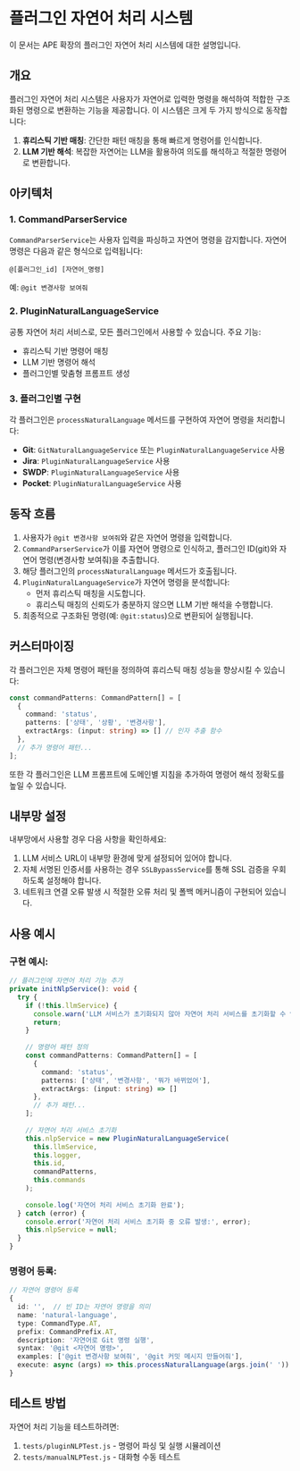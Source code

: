 # 플러그인 자연어 처리 시스템

이 문서는 APE 확장의 플러그인 자연어 처리 시스템에 대한 설명입니다.

## 개요

플러그인 자연어 처리 시스템은 사용자가 자연어로 입력한 명령을 해석하여 적합한 구조화된 명령으로 변환하는 기능을 제공합니다. 이 시스템은 크게 두 가지 방식으로 동작합니다:

1. **휴리스틱 기반 매칭**: 간단한 패턴 매칭을 통해 빠르게 명령어를 인식합니다.
2. **LLM 기반 해석**: 복잡한 자연어는 LLM을 활용하여 의도를 해석하고 적절한 명령어로 변환합니다.

## 아키텍처

### 1. CommandParserService

`CommandParserService`는 사용자 입력을 파싱하고 자연어 명령을 감지합니다. 자연어 명령은 다음과 같은 형식으로 입력됩니다:

```
@[플러그인_id] [자연어_명령]
```

예: `@git 변경사항 보여줘`

### 2. PluginNaturalLanguageService

공통 자연어 처리 서비스로, 모든 플러그인에서 사용할 수 있습니다. 주요 기능:

- 휴리스틱 기반 명령어 매칭
- LLM 기반 명령어 해석
- 플러그인별 맞춤형 프롬프트 생성

### 3. 플러그인별 구현

각 플러그인은 `processNaturalLanguage` 메서드를 구현하여 자연어 명령을 처리합니다:

- **Git**: `GitNaturalLanguageService` 또는 `PluginNaturalLanguageService` 사용
- **Jira**: `PluginNaturalLanguageService` 사용
- **SWDP**: `PluginNaturalLanguageService` 사용
- **Pocket**: `PluginNaturalLanguageService` 사용

## 동작 흐름

1. 사용자가 `@git 변경사항 보여줘`와 같은 자연어 명령을 입력합니다.
2. `CommandParserService`가 이를 자연어 명령으로 인식하고, 플러그인 ID(git)와 자연어 명령(변경사항 보여줘)을 추출합니다.
3. 해당 플러그인의 `processNaturalLanguage` 메서드가 호출됩니다.
4. `PluginNaturalLanguageService`가 자연어 명령을 분석합니다:
   - 먼저 휴리스틱 매칭을 시도합니다.
   - 휴리스틱 매칭의 신뢰도가 충분하지 않으면 LLM 기반 해석을 수행합니다.
5. 최종적으로 구조화된 명령(예: `@git:status`)으로 변환되어 실행됩니다.

## 커스터마이징

각 플러그인은 자체 명령어 패턴을 정의하여 휴리스틱 매칭 성능을 향상시킬 수 있습니다:

```typescript
const commandPatterns: CommandPattern[] = [
  {
    command: 'status',
    patterns: ['상태', '상황', '변경사항'],
    extractArgs: (input: string) => [] // 인자 추출 함수
  },
  // 추가 명령어 패턴...
];
```

또한 각 플러그인은 LLM 프롬프트에 도메인별 지침을 추가하여 명령어 해석 정확도를 높일 수 있습니다.

## 내부망 설정

내부망에서 사용할 경우 다음 사항을 확인하세요:

1. LLM 서비스 URL이 내부망 환경에 맞게 설정되어 있어야 합니다.
2. 자체 서명된 인증서를 사용하는 경우 `SSLBypassService`를 통해 SSL 검증을 우회하도록 설정해야 합니다.
3. 네트워크 연결 오류 발생 시 적절한 오류 처리 및 폴백 메커니즘이 구현되어 있습니다.

## 사용 예시

### 구현 예시:

```typescript
// 플러그인에 자연어 처리 기능 추가
private initNlpService(): void {
  try {
    if (!this.llmService) {
      console.warn('LLM 서비스가 초기화되지 않아 자연어 처리 서비스를 초기화할 수 없습니다');
      return;
    }
    
    // 명령어 패턴 정의
    const commandPatterns: CommandPattern[] = [
      {
        command: 'status',
        patterns: ['상태', '변경사항', '뭐가 바뀌었어'],
        extractArgs: (input: string) => []
      },
      // 추가 패턴...
    ];
    
    // 자연어 처리 서비스 초기화
    this.nlpService = new PluginNaturalLanguageService(
      this.llmService,
      this.logger,
      this.id,
      commandPatterns,
      this.commands
    );
    
    console.log('자연어 처리 서비스 초기화 완료');
  } catch (error) {
    console.error('자연어 처리 서비스 초기화 중 오류 발생:', error);
    this.nlpService = null;
  }
}
```

### 명령어 등록:

```typescript
// 자연어 명령어 등록
{
  id: '',  // 빈 ID는 자연어 명령을 의미
  name: 'natural-language',
  type: CommandType.AT,
  prefix: CommandPrefix.AT,
  description: '자연어로 Git 명령 실행',
  syntax: '@git <자연어 명령>',
  examples: ['@git 변경사항 보여줘', '@git 커밋 메시지 만들어줘'],
  execute: async (args) => this.processNaturalLanguage(args.join(' '))
}
```

## 테스트 방법

자연어 처리 기능을 테스트하려면:

1. `tests/pluginNLPTest.js` - 명령어 파싱 및 실행 시뮬레이션
2. `tests/manualNLPTest.js` - 대화형 수동 테스트